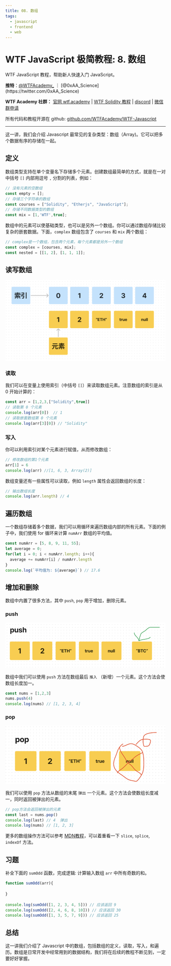 ```yaml
---
title: 08. 数组
tags:
  - javascript
  - frontend
  - web
---
```

# WTF JavaScript 极简教程: 8. 数组

WTF JavaScript 教程，帮助新人快速入门 JavaScript。

**推特**：[@WTFAcademy_](https://twitter.com/WTFAcademy_) ｜ [@0xAA_Science](https://twitter.com/0xAA_Science)

**WTF Academy 社群：** [官网 wtf.academy](https://wtf.academy/) | [WTF Solidity 教程](https://github.com/AmazingAng/WTFSolidity) | [discord](https://discord.gg/5akcruXrsk/) | [微信群申请](https://docs.google.com/forms/d/e/1FAIpQLSe4KGT8Sh6sJ7hedQRuIYirOoZK_85miz3dw7vA1-YjodgJ-A/viewform?usp=sf_link)

所有代码和教程开源在 github: [github.com/WTFAcademy/WTF-Javascript](https://github.com/WTFAcademy/WTF-Javascript)

---
这一讲，我们会介绍 Javascript 最常见的复杂类型：数组（Array)。它可以把多个数据有序的存储在一起。

## 定义

数组类型支持在单个变量名下存储多个元素。创建数组最简单的方式，就是在一对中括号 `[]` 内部用逗号 `,` 分割的列表，例如：

```js
// 没有元素的空数组
const empty = [];
// 存储三个字符串的数组
const courses = ["Solidity", "Etherjs", "JavaScript"];
// 存储不同数据类型的数组
const mix = [1,'WTF',true];
```

数组中的元素可以使基础类型，也可以是另外一个数组。你可以通过数组存储比较复杂的嵌套数据。下面，`complex` 数组包含了 `courses` 和 `mix` 两个数组：

```js
// complex是一个数组，包含两个元素，每个元素都是另外一个数组
const complex = [courses, mix];
const nested = [[1, 2], [1, 1, 1]];
```

## 读写数组

![](./img/8-1.png)

### 读取

我们可以在变量上使用索引（中括号 `[]`）来读取数组元素。注意数组的索引是从 0 开始计算的：

```js
const arr = [1,2,3,["Solidity",true]]
// 读取第 0 个元素
console.log(arr[0])  // 1
// 读取嵌套数组第 0 个元素
console.log(arr[3][0]) // "Solidity"
```

### 写入

你可以利用索引对某个元素进行赋值，从而修改数组：

```js
// 修改数组的第1个元素
arr[1] = 6
console.log(arr) //[1, 6, 3, Array(2)]
```

数组变量还有一些属性可以读取，例如 `length` 属性会返回数组的长度：

```js
// 输出数组长度
console.log(arr.length) // 4
```

## 遍历数组

一个数组存储着多个数据，我们可以用循环来遍历数组内部的所有元素。下面的例子中，我们使用 for 循环来计算 `numArr` 数组的平均值。

```js
const numArr = [5, 8, 9, 11, 55];
let average = 0;
for(let i = 0; i < numArr.length; i++){
  average += numArr[i] / numArr.length
}
console.log(`平均值为: ${average}`) // 17.6
```

## 增加和删除

数组中内置了很多方法，其中 `push`, `pop` 用于增加，删除元素。

### push

![](./img/8-2.png)

数组中我们可以使用 `push` 方法在数组最后 `推入` （新增）一个元素。这个方法会使数组长度加一。

```js
const nums = [1,2,3]
nums.push(4)
console.log(nums) // [1, 2, 3, 4]
```

### pop

![](./img/8-3.png)

我们可以使用 `pop` 方法从数组的末尾 `弹出` 一个元素。这个方法会使数组长度减一，同时返回被弹出的元素。

```js
// pop方法会返回被弹出的元素
const last = nums.pop()
console.log(last) // 4  弹出
console.log(nums) // [1, 2, 3]
```

更多的数组操作方法可以参考 [MDN教程](https://developer.mozilla.org/zh-CN/docs/Web/JavaScript/Reference/Global_Objects/Array#%E5%AE%9E%E4%BE%8B%E6%96%B9%E6%B3%95)，可以着重看一下 `slice`, `splice`, `indexOf` 方法。

## 习题
补全下面的 `sumOdd` 函数，完成逻辑: 计算输入数组 `arr` 中所有奇数的和。

```js
function sumOdd(arr){

}

console.log(sumOdd([1, 2, 3, 4, 5])) // 应该返回 9
console.log(sumOdd([2, 4, 6, 8, 10])) // 应该返回 30
console.log(sumOdd([1, 3, 5, 7, 9])) // 应该返回 25
```

## 总结

这一讲我们介绍了 Javascript 中的数组，包括数组的定义，读取，写入，和遍历。数组是日常开发中经常用到的数据结构，我们将在后续的教程不断见到，一定要好好掌握。